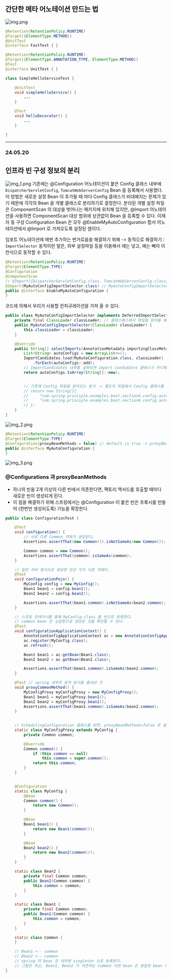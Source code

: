 ## 간단한 메타 어노테이션 만드는 법

![img.png](img.png)

```java
@Retention(RetentionPolicy.RUNTIME)
@Target({ElementType.METHOD})
@UnitTest
@interface FastTest { }

@Retention(RetentionPolicy.RUNTIME)
@Target({ElementType.ANNOTATION_TYPE, ElementType.METHOD})
@Test
@interface UnitTest { }

class SimpleHelloServiceTest {

    @UnitTest
    void simpleHelloService() {
        ...
    }

    @Test
    void helloDecorator() {
        ...
    }

}
```

<hr/>

### 24.05.20

## 인프라 빈 구성 정보의 분리
![img_1.png](img_1.png)
기존에는 @Configuration 어노테이션이 붙은 Config 클래스 내부에 `DispatcherServletConfig`, `TomcatWebServerConfig` Bean 을 등록해서 사용했다.
이 방법은 새로운 설정 Bean 이 추가될 때 마다 Config 클래스가 비대해지는 문제가 있기 때문에 각각의 Bean 을 개별 클래스로 분리하기로 결정한다.
분리된 개별 설정 파일은 ComponentScan 의 대상을 벗어나는 패키지에 위치해 있지만, @Import 어노테이션을 사용하면 ComponentScan 대상 범위에 상관없이 Bean 을 등록할 수 있다.
이제 자 동 구성 Configuration Bean 은 모두 @EnableMyAutoConfiguration 합서 어노테이션에서 @Import 로 가져오도록 설정된 셈이다.

임포트 어노테이션에 매번 추가하는 번거로움을 해결하기 위해 -> 동적으로 해결하기 : `ImportSelector`
동적이란 말은, 외부 설정파일 등을 이용해서 얘는 넣고, 얘는 빼자 이런식으로 동작할 수 있다. 

``` java
@Retention(RetentionPolicy.RUNTIME)
@Target(ElementType.TYPE)
@Configuration
@ComponentScan
// @Import({DispatcherServletConfig.class, TomcatWebServerConfig.class})
@Import(MyAutoConfigImportSelector.class) // MyAutoConfigImportSelector 얘 내부로 config 클래스를 선언, 우리가 사용할 cofiguration 클래스를 자유롭게 선택할 수 있다. 
public @interface EnableMyAutoConfiguration {
}
```
코드에 의해서 우리가 사용할 컨피규레이션을 가져 올 수 있다.

```java
public class MyAutoConfigImportSelector implements DeferredImportSelector {
    private final ClassLoader classLoader; // 클래스패스에서 파일을 읽어올 때 클래스로더가 필요하다.
    public MyAutoConfigImportSelector(ClassLoader classLoader) {
        this.classLoader = classLoader;
    }

    @Override
    public String[] selectImports(AnnotationMetadata importingClassMetadata) {
        List<String> autoConfigs = new ArrayList<>();
        ImportCandidates.load(MyAutoConfiguration.class, classLoader)
            .forEach(autoConfigs::add);
        // ImportCandidates 내부를 살펴보면 import candidates 클래스가 어디에 저장돼 있는지 확인할 수 있다.
        return autoConfigs.toArray(String[]::new);


        // 기존에 Config 파일을 읽어오는 방식 -> 별도의 파일에서 Config 클래스를 관리하도록 리팩토링한 것이 위의 코드
        // return new String[]{
        //     "com.spring.principle.examples.boot.section6.config.autoconfig.DispatcherServletConfig",
        //     "com.spring.principle.examples.boot.section6.config.autoconfig.TomcatWebServerConfig"
        // };
    }
}

```

![img_2.png](img_2.png)

```java
@Retention(RetentionPolicy.RUNTIME)
@Target(ElementType.TYPE)
@Configuration(proxyBeanMethods = false) // default is true -> proxyBeanMethods 를 false 로 바꾼다는 것은
public @interface MyAutoConfiguration {
}
```


![img_3.png](img_3.png)

### @Configurations 과 proxyBeanMethods
- 하나의 빈을 2개 이상의 다른 빈에서 의존한다면, 팩토리 멕서드를 호출할 때마다 새로운 빈이 생성되게 된다.
- 이 점을 해결하기 위해 스프링에서는 @Configuration 이 붙은 빈은 프록시를 만들어 (한번만 생성되도록) 기능을 확장한다.


```java
public class ConfigurationTest {

    @Test
    void configuration() {
        // 서로 다른 Common 객체가 생성된다,
        Assertions.assertThat(new Common()).isNotSameAs(new Common());

        Common common = new Common();
        Assertions.assertThat(common).isSameAs(common);
    }

    // 일반 자바 형식으로 생성한 빈은 각각 다른 객체다.
    @Test
    void configurationPojo() {
        MyConfig config = new MyConfig();
        Bean1 bean1 = config.bean1();
        Bean2 bean2 = config.bean2();

        Assertions.assertThat(bean1.common).isNotSameAs(bean2.common);
    }

    // 스프링 컨테이너를 통해 MyConfig.class 를 빈으로 등록한다.
    // common bean 은 싱글톤으로 생성된 것을 확인할 수 있다.
    @Test
    void configurationApplicationContext() {
        AnnotationConfigApplicationContext ac = new AnnotationConfigApplicationContext();
        ac.register(MyConfig.class);
        ac.refresh();

        Bean1 bean1 = ac.getBean(Bean1.class);
        Bean2 bean2 = ac.getBean(Bean2.class);

        Assertions.assertThat(bean1.common).isSameAs(bean2.common);
    }

    @Test // spring 내부의 동작 방식을 흉내낸 것
    void proxyCommonMethod() {
        MyConfigProxy myConfigProxy = new MyConfigProxy();
        Bean1 bean1 = myConfigProxy.bean1();
        Bean2 bean2 = myConfigProxy.bean2();
        Assertions.assertThat(bean1.common).isSameAs(bean2.common);
    }

    
    // SchedulingConfiguration 클래스를 보면, proxyBeanMethods=false 로 설정돼 있는데, 이는 해당 Bean 이 다른 Bean 을 의존하지 않기 때문에 굳이 프록시를 만들 필요가 없어서 이다.
    static class MyConfigProxy extends MyConfig {
        private Common common;

        @Override
        Common common() {
            if (this.common == null)
                this.common = super.common();
            return this.common;
        }
    }


    @Configuration
    static class MyConfig {
        @Bean
        Common common() {
            return new Common();
        }

        @Bean
        Bean1 bean1() {
            return new Bean1(common());
        }

        @Bean
        Bean2 bean2() {
            return new Bean2(common());
        }
    }

    static class Bean2 {
        private final Common common;
        public Bean2(Common common) {
            this.common = common;
        }
    }

    static class Bean1 {
        private final Common common;
        public Bean1(Common common) {
            this.common = common;
        }
    }

    static class Common {
    }

    // Bean1 <-- common
    // Bean2 <-- common
    // spring 의 bean 은 대부분 singleton 으로 등록된다.
    // 그말은 즉슨, Bean1, Bean2 가 의존하는 Common 이란 bean 은 동일한 bean 이라는 뜻.
}

```